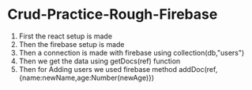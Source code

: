 # Crud-Practice-Rough-Firebase
1. First the react setup is made <br>
2. Then the firebase setup is made
3. Then a connection is made with firebase using collection(db,"users")
4. Then we get the data using getDocs(ref) function
5. Then for Adding users we used firebase method addDoc(ref,{name:newName,age:Number(newAge)})
